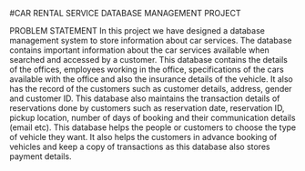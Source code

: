 #CAR RENTAL SERVICE DATABASE MANAGEMENT PROJECT


PROBLEM STATEMENT
In this project we have designed a database management system to store information about car services. The database contains important information about the car services available when searched and accessed by a customer.
This database contains the details of the offices, employees working in the office, specifications of the cars available with the office and also the insurance details of the vehicle. It also has the record of the customers such as customer details, address, gender and customer ID. This database also maintains the transaction details of reservations done by customers such as reservation date, reservation ID, pickup location, number of days of booking and their communication details (email etc).
This database helps the people or customers to choose the type of vehicle they want. It also helps the customers in advance booking of vehicles and keep a copy of transactions as this database also stores payment details.
